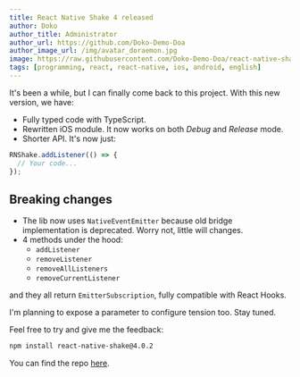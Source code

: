 ```yaml
---
title: React Native Shake 4 released
author: Doko
author_title: Administrator
author_url: https://github.com/Doko-Demo-Doa
author_image_url: /img/avatar_doraemon.jpg
image: https://raw.githubusercontent.com/Doko-Demo-Doa/react-native-shake/main/rnshake.png
tags: [programming, react, react-native, ios, android, english]
---
```


It's been a while, but I can finally come back to this project. With this new version, we have:

- Fully typed code with TypeScript.
- Rewritten iOS module. It now works on both _Debug_ and _Release_ mode.
- Shorter API. It's now just:

```ts
RNShake.addListener(() => {
  // Your code...
});
```

<!-- truncate -->

##  Breaking changes

- The lib now uses `NativeEventEmitter` because old bridge implementation is deprecated. Worry not, little will changes.
- 4 methods under the hood:
  - `addListener`
  - `removeListener`
  - `removeAllListeners`
  - `removeCurrentListener`

and they all return `EmitterSubscription`, fully compatible with React Hooks.

I'm planning to expose a parameter to configure tension too. Stay tuned.

Feel free to try and give me the feedback:

```bash
npm install react-native-shake@4.0.2
```

You can find the repo [here](https://github.com/Doko-Demo-Doa/react-native-shake).